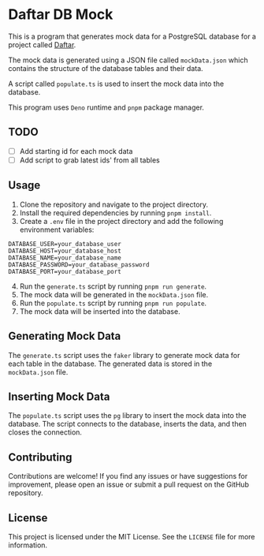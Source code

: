 # Daftar DB Mock

This is a program that generates mock data for a PostgreSQL database for a project called [Daftar](https://github.com/seifmegahed/daftar).

The mock data is generated using a JSON file called `mockData.json` which contains the structure of the database tables and their data.

A script called `populate.ts` is used to insert the mock data into the database.

This program uses `Deno` runtime and `pnpm` package manager.

## TODO

- [ ] Add starting id for each mock data
- [ ] Add script to grab latest ids' from all tables

## Usage

1. Clone the repository and navigate to the project directory.
2. Install the required dependencies by running `pnpm install`.
3. Create a `.env` file in the project directory and add the following environment variables:

```
DATABASE_USER=your_database_user
DATABASE_HOST=your_database_host
DATABASE_NAME=your_database_name
DATABASE_PASSWORD=your_database_password
DATABASE_PORT=your_database_port
```

4. Run the `generate.ts` script by running `pnpm run generate`.
5. The mock data will be generated in the `mockData.json` file.
6. Run the `populate.ts` script by running `pnpm run populate`.
7. The mock data will be inserted into the database.

## Generating Mock Data

The `generate.ts` script uses the `faker` library to generate mock data for each table in the database. The generated data is stored in the `mockData.json` file.

## Inserting Mock Data

The `populate.ts` script uses the `pg` library to insert the mock data into the database. The script connects to the database, inserts the data, and then closes the connection.

## Contributing

Contributions are welcome! If you find any issues or have suggestions for improvement, please open an issue or submit a pull request on the GitHub repository.

## License

This project is licensed under the MIT License. See the `LICENSE` file for more information.